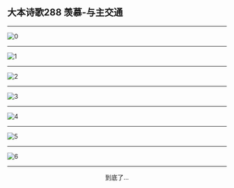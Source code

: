 
## 大本诗歌288 羡慕-与主交通
        
<div id="aplayer0"></div>

---

<img alt="0" data-original="/data/d0287/0.png">

---

<img alt="1" data-original="/data/d0287/1.png">

---

<img alt="2" data-original="/data/d0287/2.png">

---

<img alt="3" data-original="/data/d0287/3.png">

---

<img alt="4" data-original="/data/d0287/4.png">

---

<img alt="5" data-original="/data/d0287/5.png">

---

<img alt="6" data-original="/data/d0287/6.png">

---

<p style="text-align: center">到底了...</p>

<script src="/js/dist-view.js"></script>

<script>
MAIN.id = 'd0287';
        
const ap0 = new APlayer({
    container: document.getElementById('aplayer0'),
    volume: 1,
    loop: 'none',
    preload: 'none',
    audio: [{
        name: '大本诗歌288.mp3',
        artist: '大本诗歌',
        url: 'https://res.wx.qq.com/voice/getvoice?mediaid=MzI0NTk3MDM5M18yMjQ3NDkxMDQx',
        cover: '/favicon'
    }]
});
</script>
